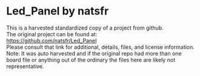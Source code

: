 
# Led_Panel by natsfr  
This is a harvested standardized copy of a project from github.  
The original project can be found at:  
https://github.com/natsfr/Led_Panel  
Please consult that link for additional, details, files, and license information.  
Note: It was auto harvested and if the original repo had more than one board file or anything out of the ordinary the files here are likely not representative.  
    